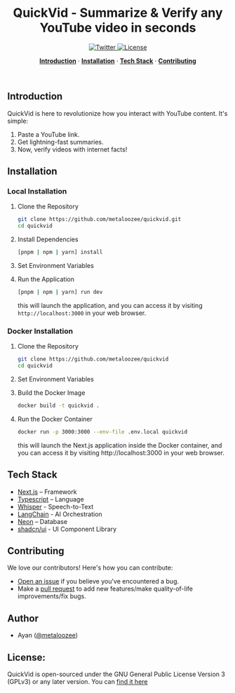 <h1 align="center">QuickVid - Summarize & Verify any YouTube video in seconds</h1>

<p align="center">
  <a href="https://twitter.com/metaloozee">
    <img src="https://img.shields.io/twitter/follow/metaloozee?style=flat&label=%40metaloozee&logo=twitter&color=0bf&logoColor=fff" alt="Twitter" />
  </a>
  <a href="https://github.com/metaloozee/quickvid/blob/main/LICENSE">
    <img src="https://img.shields.io/github/license/metaloozee/quickvid?label=license&logo=github&color=f80&logoColor=fff" alt="License" />
  </a>
</p>

<p align="center">
  <a href="#introduction"><strong>Introduction</strong></a> ·
  <a href="#installation"><strong>Installation</strong></a> ·
  <a href="#tech-stack"><strong>Tech Stack</strong></a> ·
  <a href="#contributing"><strong>Contributing</strong></a>
</p>

<br />

## Introduction

QuickVid is here to revolutionize how you interact with YouTube content. It's simple:

1. Paste a YouTube link.
2. Get lightning-fast summaries.
3. Now, verify videos with internet facts!

## Installation

### Local Installation

1. Clone the Repository
    ```bash
    git clone https://github.com/metaloozee/quickvid.git
    cd quickvid
    ```
2. Install Dependencies
    ```bash
    [pnpm | npm | yarn] install
    ```
3. Set Environment Variables

4. Run the Application
    ```bash
    [pnpm | npm | yarn] run dev
    ```
    this will launch the application, and you can access it by visiting `http://localhost:3000` in your web browser.

### Docker Installation

1. Clone the Repository
    ```bash
    git clone https://github.com/metaloozee/quickvid
    cd quickvid
    ```
2. Set Environment Variables

3. Build the Docker Image
    ```bash
    docker build -t quickvid .
    ```
4. Run the Docker Container
    ```bash
    docker run -p 3000:3000 --env-file .env.local quickvid
    ```
    this will launch the Next.js application inside the Docker container, and you can access it by visiting http://localhost:3000 in your web browser.

## Tech Stack

-   [Next.js](https://nextjs.org/) – Framework
-   [Typescript](https://www.typescriptlang.org/) – Language
-   [Whisper](https://openai.com/research/whisper) - Speech-to-Text
-   [LangChain](https://docs.langchain.com/docs/) - AI Orchestration
-   [Neon](https://neon.com/) – Database
-   [shadcn/ui](https://ui.shadcn.com/) - UI Component Library

## Contributing

We love our contributors! Here's how you can contribute:

-   [Open an issue](https://github.com/metaloozee/quickvid/issues) if you believe you've encountered a bug.
-   Make a [pull request](https://github.com/metaloozee/quickvid/pulls) to add new features/make quality-of-life improvements/fix bugs.

## Author

-   Ayan ([@metaloozee](https://twitter.com/metaloozee))

## License:

QuickVid is open-sourced under the GNU General Public License Version 3 (GPLv3) or any later version. You can [find it here](https://github.com/metaloozee/quickvid/blob/main/LICENSE.md)
